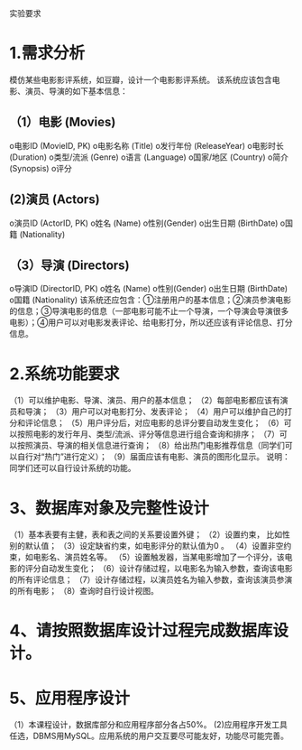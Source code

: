 实验要求

# 1.需求分析
模仿某些电影影评系统，如豆瓣，设计一个电影影评系统。
该系统应该包含电影、演员、导演的如下基本信息：
## （1）电影 (Movies)
o电影ID (MovieID, PK)
o电影名称 (Title)
o发行年份 (ReleaseYear)
o电影时长 (Duration)
o类型/流派 (Genre)
o语言 (Language)
o国家/地区 (Country)
o简介 (Synopsis)
o评分
## (2)演员 (Actors)
o演员ID (ActorID, PK)
o姓名 (Name)
o性别(Gender)
o出生日期 (BirthDate)
o国籍 (Nationality)
## （3）导演 (Directors)
o导演ID (DirectorID, PK)
o姓名 (Name)
o性别(Gender)
o出生日期 (BirthDate)
o国籍 (Nationality)
该系统还应包含：①注册用户的基本信息；②演员参演电影的信息；③导演电影的信息（一部电影可能不止一个导演，一个导演会导演很多电影）；④用户可以对电影发表评论、给电影打分，所以还应该有评论信息、打分信息。

# 2.系统功能要求
（1）可以维护电影、导演、演员、用户的基本信息；
（2）每部电影都应该有演员和导演；
（3）用户可以对电影打分、发表评论；
（4）用户可以维护自己的打分和评论信息；
（5）用户评分后，对应电影的总评分要自动发生变化；
（6）可以按照电影的发行年月、类型/流派、评分等信息进行组合查询和排序；
（7）可以按照演员、导演的相关信息进行查询；
（8）给出热门电影推荐信息（同学们可以自行对“热门”进行定义）；
（9）届面应该有电影、演员的图形化显示。
说明：同学们还可以自行设计系统的功能。

# 3、数据库对象及完整性设计
（1）基本表要有主健，表和表之间的关系要设置外键；
（2）设置约束， 比如性别的默认值；
（3）设定缺省约束，如电影评分的默认值为0 。
（4）设置非空约束，如电影名、演员姓名等。
（5）设置触发器，当某电影增加了一个评分，该电影的评分自动发生变化；
（6）设计存储过程，以电影名为输入参数，查询该电影的所有评论信息；
（7）设计存储过程，以演员姓名为输入参数，查询该演员参演的所有电影；
（8）查询时自行设计视图。
# 4、请按照数据库设计过程完成数据库设计。
# 5、应用程序设计
 （1）本课程设计，数据库部分和应用程序部分各占50%。
  (2)应用程序开发工具任选，DBMS用MySQL。应用系统的用户交互要尽可能友好，功能尽可能完善。

